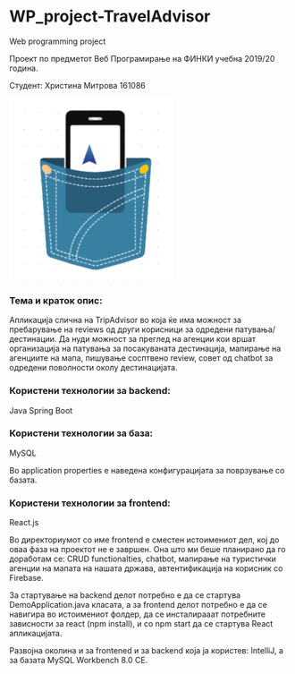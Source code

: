 # WP_project-TravelAdvisor
Web programming project


Проект по предметот Веб Програмирање на ФИНКИ учебна 2019/20 година.

Студент: Христина Митрова 161086

![Screenshot1](trlogo222.png)  


### Тема и краток опис:
Апликација слична на TripAdvisor во која ќе има можност за пребарување на reviews од други корисници за одредени патувања/дестинации.
Да нуди можност за преглед на агенции кои вршат организација на патувања за посакуваната дестинација, мапирање на агенциите на мапа, пишување сосптвено review, совет од chatbot за одредени поволности околу дестинацијата.




### Користени технологии за backend:
Java Spring Boot

### Користени технологии за база:
MySQL

Во application properties е наведена конфигурацијата за поврзување со базата.

### Користени технологии за frontend: 
React.js

Во директориумот со име frontend е сместен истоимениот дел, кој до оваа фаза на проектот не е завршен.
Она што ми беше планирано да го доработам се: CRUD functionalties, chatbot, мапирање на туристички агенции на мапата на нашата држава, автентификација на корисник со Firebase.



За стартување на backend делот потребно е да се стартува DemoApplication.java класата, а за frontend делот потребно е да се навигира во истоимениот фолдер, да се инсталирааат потребните зависности за react (npm install), и со npm start да се стартува React апликацијата.

Развојна околина и за frontened и за backend која ја користев: IntelliJ, а за базата MySQL Workbench 8.0 CE.

